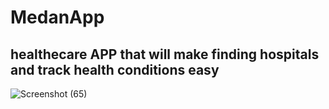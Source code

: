# MedanApp

## healthecare APP that will make finding hospitals and track health conditions easy

![Screenshot (65)](https://user-images.githubusercontent.com/86680782/149790079-8d0ff108-2514-4fd1-a959-bbc42c2b54e0.png)
